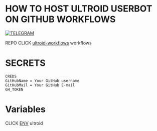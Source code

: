 # HOW TO HOST ULTROID USERBOT ON GITHUB WORKFLOWS

[![TELEGRAM](https://img.shields.io/badge/Rendy%20X-738BD7.svg?style=for-the-badge)](https://t.me/rencprx)

REPO CLICK [ultroid-workflows](https://github.com/Randi356/ultroid-workflows) workflows

# SECRETS
```  
CREDS
GitHubName = Your GitHub username
GitHubMail = Your GitHub E-mail
GH_TOKEN
```  
# Variables

CLICK [ENV](https://github.com/Randi356/Ultroid-CredsV5) ultroid
  
  
